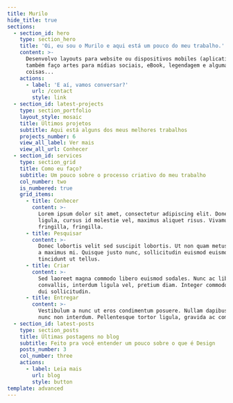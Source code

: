 ```yaml
---
title: Murilo
hide_title: true
sections:
  - section_id: hero
    type: section_hero
    title: 'Oi, eu sou o Murilo e aqui está um pouco do meu trabalho.'
    content: >-
      Desenvolvo layouts para website ou dispositivos mobiles (aplicativos),
      também faço artes para mídias sociais, eBook, legendagem e algumas outras
      coisas...
    actions:
      - label: 'E aí, vamos conversar?'
        url: /contact
        style: link
  - section_id: latest-projects
    type: section_portfolio
    layout_style: mosaic
    title: Últimos projetos
    subtitle: Aqui está alguns dos meus melhores trabalhos
    projects_number: 6
    view_all_label: Ver mais
    view_all_url: Conhecer
  - section_id: services
    type: section_grid
    title: Como eu faço?
    subtitle: Um pouco sobre o processo criativo do meu trabalho
    col_number: two
    is_numbered: true
    grid_items:
      - title: Conhecer
        content: >-
          Lorem ipsum dolor sit amet, consectetur adipiscing elit. Donec nisl
          ligula, cursus id molestie vel, maximus aliquet risus. Vivamus in nibh
          fringilla, fringilla.
      - title: Pesquisar
        content: >-
          Donec lobortis velit sed suscipit lobortis. Ut non quam metus. Nullam
          a maximus mi. Quisque justo nunc, sollicitudin euismod euismod at,
          tincidunt ut tellus.
      - title: Criar
        content: >-
          Sed laoreet magna commodo libero euismod sodales. Nunc ac libero
          convallis, interdum ligula vel, pretium diam. Integer commodo sem at
          dui sollicitudin.
      - title: Entregar
        content: >-
          Vestibulum a nunc ut eros condimentum posuere. Nullam dapibus quis
          nunc non interdum. Pellentesque tortor ligula, gravida ac commodo eu.
  - section_id: latest-posts
    type: section_posts
    title: Últimas postagens no blog
    subtitle: Feito pra você entender um pouco sobre o que é Design
    posts_number: 3
    col_number: three
    actions:
      - label: Leia mais
        url: blog
        style: button
template: advanced
---
```

